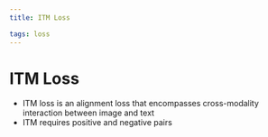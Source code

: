 ```yaml
---
title: ITM Loss

tags: loss 
---
```


# ITM Loss
- ITM loss is an alignment loss that encompasses cross-modality interaction between image and text
- ITM requires positive and negative pairs









